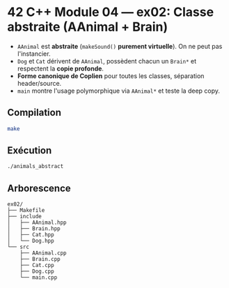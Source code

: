 # 42 C++ Module 04 — ex02: Classe abstraite (AAnimal + Brain)

- `AAnimal` est **abstraite** (`makeSound()` **purement virtuelle**). On ne peut pas l'instancier.
- `Dog` et `Cat` dérivent de `AAnimal`, possèdent chacun un `Brain*` et respectent la **copie profonde**.
- **Forme canonique de Coplien** pour toutes les classes, séparation header/source.
- `main` montre l'usage polymorphique via `AAnimal*` et teste la deep copy.

## Compilation
```bash
make
```

## Exécution
```bash
./animals_abstract
```

## Arborescence
```
ex02/
├── Makefile
├── include
│   ├── AAnimal.hpp
│   ├── Brain.hpp
│   ├── Cat.hpp
│   └── Dog.hpp
└── src
    ├── AAnimal.cpp
    ├── Brain.cpp
    ├── Cat.cpp
    ├── Dog.cpp
    └── main.cpp
```
